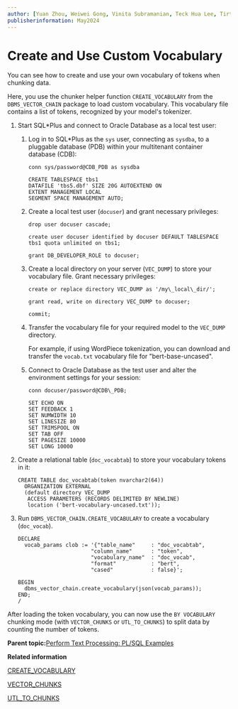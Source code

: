 ```yaml
---
author: [Yuan Zhou, Weiwei Gong, Vinita Subramanian, Teck Hua Lee, Tirthankar Lahiri, Shasank Chavan, Sebastian DeLaHoz, Roger Ford, Rohan Aggarwal, Mark Hornick, Malavika S P, Harichandan Roy, George Krupka, Doug Hood, Dinesh Das, David Jiang, Boriana Milenova, Bonnie Xia, Aurosish Mishra, Angela Amor, Agnivo Saha, Aleksandra Czarlinska, Ramya P, Usha Krishnamurthy, Tulika Das, Suresh Rajan, Sarika Surampudi, Sarah Hirschfeld, Prakash Jashnani, Jody Glover, Jessica True, Mamata Basapur, Maitreyee Chaliha, Gunjan Jain, Frederick Kush, Douglas Williams, Binika Kumar, Jean-Francois Verrier]
publisherinformation: May2024
---
```


# Create and Use Custom Vocabulary

You can see how to create and use your own vocabulary of tokens when chunking data.

Here, you use the chunker helper function `CREATE_VOCABULARY` from the `DBMS_VECTOR_CHAIN` package to load custom vocabulary. This vocabulary file contains a list of tokens, recognized by your model's tokenizer.

1.  Start SQL\*Plus and connect to Oracle Database as a local test user:

    1.  Log in to SQL\*Plus as the `sys` user, connecting as `sysdba`, to a pluggable database \(PDB\) within your multitenant container database \(CDB\):

        ```
        conn sys/password@CDB_PDB as sysdba
        ```

        ```
        CREATE TABLESPACE tbs1
        DATAFILE 'tbs5.dbf' SIZE 20G AUTOEXTEND ON
        EXTENT MANAGEMENT LOCAL
        SEGMENT SPACE MANAGEMENT AUTO;
        ```

    2.  Create a local test user \(`docuser`\) and grant necessary privileges:

        ```
        drop user docuser cascade;
        ```

        ```
        create user docuser identified by docuser DEFAULT TABLESPACE tbs1 quota unlimited on tbs1;
        ```

        ```
        grant DB_DEVELOPER_ROLE to docuser;
        ```

    3.  Create a local directory on your server \(`VEC_DUMP`\) to store your vocabulary file. Grant necessary privileges:

        ```
        create or replace directory VEC_DUMP as '/my\_local\_dir/';
        ```

        ```
        grant read, write on directory VEC_DUMP to docuser;
        
        commit;
        ```

    4.  Transfer the vocabulary file for your required model to the `VEC_DUMP` directory.

        For example, if using WordPiece tokenization, you can download and transfer the `vocab.txt` vocabulary file for "bert-base-uncased".

    5.  Connect to Oracle Database as the test user and alter the environment settings for your session:

        ```
        conn docuser/password@CDB\_PDB;
        
        SET ECHO ON
        SET FEEDBACK 1
        SET NUMWIDTH 10
        SET LINESIZE 80
        SET TRIMSPOOL ON
        SET TAB OFF
        SET PAGESIZE 10000
        SET LONG 10000
        ```

2.  Create a relational table \(`doc_vocabtab`\) to store your vocabulary tokens in it:

    ```
    CREATE TABLE doc_vocabtab(token nvarchar2(64))
      ORGANIZATION EXTERNAL
      (default directory VEC_DUMP
       ACCESS PARAMETERS (RECORDS DELIMITED BY NEWLINE)
       location ('bert-vocabulary-uncased.txt'));
    ```

3.  Run `DBMS_VECTOR_CHAIN.CREATE_VOCABULARY` to create a vocabulary \(`doc_vocab`\).

    ```
    DECLARE
      vocab_params clob := '{"table_name"     : "doc_vocabtab",
                           "column_name"      : "token",
                           "vocabulary_name"  : "doc_vocab",
                           "format"           : "bert",
                           "cased"            : false}';
    
    BEGIN
      dbms_vector_chain.create_vocabulary(json(vocab_params));
    END;
    /
    ```


After loading the token vocabulary, you can now use the `BY VOCABULARY` chunking mode \(with `VECTOR_CHUNKS` or `UTL_TO_CHUNKS`\) to split data by counting the number of tokens.

**Parent topic:**[Perform Text Processing: PL/SQL Examples](GUID-19A5770F-F0A9-4B5F-963F-C38647B8C740.md)

**Related information**  


[CREATE\_VOCABULARY](olink:ARPLS-GUID-2D19528E-0F0D-4102-8EC7-E9EA62C66C2D)

[VECTOR\_CHUNKS](olink:SQLRF-GUID-5927E2FA-6419-4744-A7CB-3E62DBB027AD)

[UTL\_TO\_CHUNKS](olink:ARPLS-GUID-4E145629-7098-4C7C-804F-FC85D1F24240)

